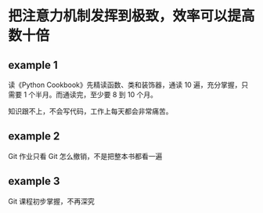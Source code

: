 
# 把注意力机制发挥到极致，效率可以提高数十倍

## example 1 

读《Python Cookbook》先精读函数、类和装饰器，通读 10 遍，充分掌握，只需要 1 个半月。而通读完，至少要 8 到 10 个月。  

知识跟不上，不会写代码，工作上每天都会非常痛苦。  


## example 2 

Git 作业只看 Git 怎么撤销，不是把整本书都看一遍  


## example 3  

Git 课程初步掌握，不再深究  





